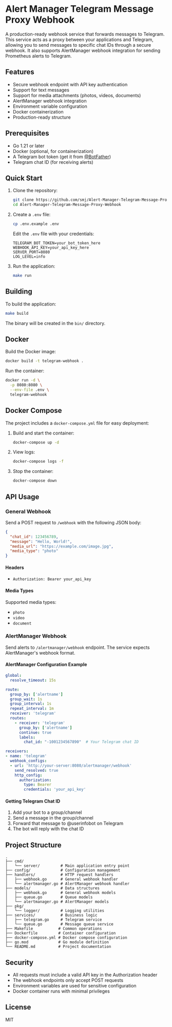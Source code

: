 # Alert Manager Telegram Message Proxy Webhook

A production-ready webhook service that forwards messages to Telegram. This service acts as a proxy between your applications and Telegram, allowing you to send messages to specific chat IDs through a secure webhook. It also supports AlertManager webhook integration for sending Prometheus alerts to Telegram.

## Features

- Secure webhook endpoint with API key authentication
- Support for text messages
- Support for media attachments (photos, videos, documents)
- AlertManager webhook integration
- Environment variable configuration
- Docker containerization
- Production-ready structure

## Prerequisites

- Go 1.21 or later
- Docker (optional, for containerization)
- A Telegram bot token (get it from [@BotFather](https://t.me/BotFather))
- Telegram chat ID (for receiving alerts)

## Quick Start

1. Clone the repository:
   ```bash
   git clone https://github.com/smj/Alert-Manager-Telegram-Message-Proxy-Webhook.git
   cd Alert-Manager-Telegram-Message-Proxy-Webhook
   ```

2. Create a `.env` file:
   ```bash
   cp .env.example .env
   ```
   Edit the `.env` file with your credentials:
   ```
   TELEGRAM_BOT_TOKEN=your_bot_token_here
   WEBHOOK_API_KEY=your_api_key_here
   SERVER_PORT=8080
   LOG_LEVEL=info
   ```

3. Run the application:
   ```bash
   make run
   ```

## Building

To build the application:
```bash
make build
```

The binary will be created in the `bin/` directory.

## Docker

Build the Docker image:
```bash
docker build -t telegram-webhook .
```

Run the container:
```bash
docker run -d \
  -p 8080:8080 \
  --env-file .env \
  telegram-webhook
```

## Docker Compose

The project includes a `docker-compose.yml` file for easy deployment:

1. Build and start the container:
   ```bash
   docker-compose up -d
   ```

2. View logs:
   ```bash
   docker-compose logs -f
   ```

3. Stop the container:
   ```bash
   docker-compose down
   ```

## API Usage

### General Webhook

Send a POST request to `/webhook` with the following JSON body:

```json
{
  "chat_id": 123456789,
  "message": "Hello, World!",
  "media_url": "https://example.com/image.jpg",
  "media_type": "photo"
}
```

#### Headers
- `Authorization: Bearer your_api_key`

#### Media Types
Supported media types:
- `photo`
- `video`
- `document`

### AlertManager Webhook

Send alerts to `/alertmanager/webhook` endpoint. The service expects AlertManager's webhook format.

#### AlertManager Configuration Example

```yaml
global:
  resolve_timeout: 15s

route:
  group_by: ['alertname']
  group_wait: 1s
  group_interval: 1s
  repeat_interval: 1m
  receiver: 'telegram'
  routes:
    - receiver: 'telegram'
      group_by: ['alertname']
      continue: true
      labels:
        chat_id: "-1001234567890"  # Your Telegram chat ID

receivers:
- name: 'telegram'
  webhook_configs:
  - url: 'http://your-server:8080/alertmanager/webhook'
    send_resolved: true
    http_config:
      authorization:
        type: Bearer
        credentials: 'your_api_key'
```

#### Getting Telegram Chat ID
1. Add your bot to a group/channel
2. Send a message in the group/channel
3. Forward that message to @userinfobot on Telegram
4. The bot will reply with the chat ID

## Project Structure

```
.
├── cmd/
│   └── server/         # Main application entry point
├── config/             # Configuration management
├── handlers/           # HTTP request handlers
│   ├── webhook.go      # General webhook handler
│   └── alertmanager.go # AlertManager webhook handler
├── models/             # Data structures
│   ├── webhook.go      # General webhook models
│   ├── queue.go        # Queue models
│   └── alertmanager.go # AlertManager models
├── pkg/
│   └── logger/         # Logging utilities
├── services/           # Business logic
│   ├── telegram.go     # Telegram service
│   └── queue.go        # Message queue service
├── Makefile           # Common operations
├── Dockerfile         # Container configuration
├── docker-compose.yml # Docker compose configuration
├── go.mod             # Go module definition
└── README.md          # Project documentation
```

## Security

- All requests must include a valid API key in the Authorization header
- The webhook endpoints only accept POST requests
- Environment variables are used for sensitive configuration
- Docker container runs with minimal privileges

## License

MIT 